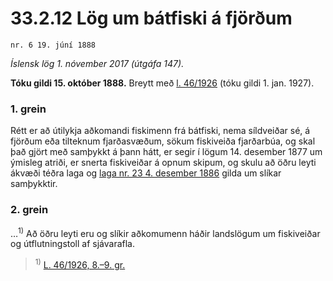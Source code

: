 # 33.2.12 Lög um bátfiski á fjörðum

`nr. 6 19. júní 1888`

_Íslensk lög 1. nóvember 2017 (útgáfa 147)._

**Tóku gildi 15. október 1888.**
Breytt með
[l. 46/1926](https://althingi.is/altext/stjtnr.html#1926046) (tóku gildi 1. jan. 1927).

### 1. grein

Rétt er að útilykja aðkomandi fiskimenn frá bátfiski, nema síldveiðar sé, á fjörðum eða tilteknum fjarðasvæðum, sökum fiskiveiða fjarðarbúa, og skal það gjört með samþykkt á þann hátt, er segir í lögum 14. desember 1877 um ýmisleg atriði, er snerta fiskiveiðar á opnum skipum, og skulu að öðru leyti ákvæði téðra laga og [laga nr. 23 4. desember 1886](/altext/stjtnr.md#1886023) gilda um slíkar samþykktir.

### 2. grein

…<sup>1)</sup> Að öðru leyti eru og slíkir aðkomumenn háðir landslögum um fiskiveiðar og útflutningstoll af sjávarafla.

> <sup>1)</sup> [L. 46/1926, 8.–9. gr.](https://althingi.is/altext/stjtnr.html#1926046?g8)
